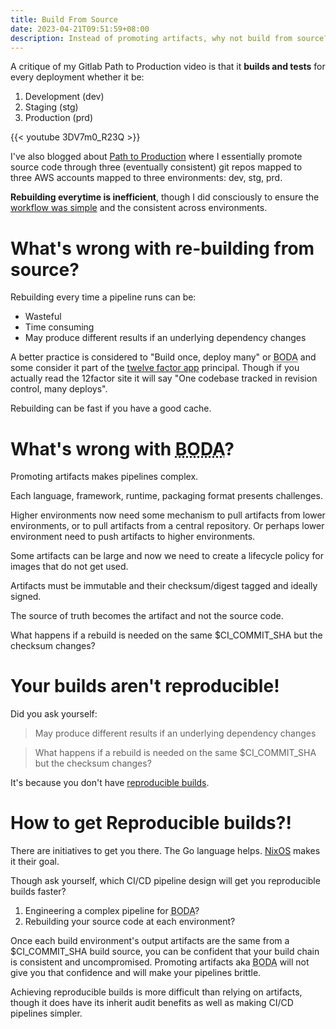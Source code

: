 ```yaml
---
title: Build From Source
date: 2023-04-21T09:51:59+08:00
description: Instead of promoting artifacts, why not build from source?
---
```


A critique of my Gitlab Path to Production video is that it **builds and tests**
for every deployment whether it be:

1. Development (dev)
2. Staging (stg)
3. Production (prd)

{{< youtube 3DV7m0_R23Q >}}

I've also blogged about [Path to Production](/blog/2022/path-to-production/)
where I essentially promote source code through three (eventually consistent)
git repos mapped to three AWS accounts mapped to three environments: dev, stg,
prd.

**Rebuilding everytime is inefficient**, though I did consciously to ensure
the [workflow was
simple](https://gitlab.com/kaihendry/p2p-demo/-/blob/main/.gitlab-ci.yml) and
the consistent across environments.

# What's wrong with re-building from source?

Rebuilding every time a pipeline runs can be:
* Wasteful
* Time consuming
* May produce different results if an underlying dependency changes

A better practice is considered to "Build once, deploy many" or <abbr
title="Build Once Deploy Anywhere">BODA</abbr> and some consider it part of the
[twelve factor app](https://12factor.net/codebase) principal. Though if you
actually read the 12factor site it will say "One codebase tracked in revision
control, many deploys".

Rebuilding can be fast if you have a good cache.

# What's wrong with <abbr title="Build Once Deploy Anywhere">BODA</abbr>?

Promoting artifacts makes pipelines complex.

Each language, framework, runtime, packaging format presents challenges. 

Higher environments now need some mechanism to pull artifacts from lower environments, or to pull artifacts from a central repository. Or perhaps lower environment need to push artifacts to higher environments.

Some artifacts can be large and now we need to create a lifecycle policy for images that do not get used.

Artifacts must be immutable and their checksum/digest tagged and ideally signed.

The source of truth becomes the artifact and not the source code.

What happens if a rebuild is needed on the same $CI_COMMIT_SHA but the checksum changes?

# Your builds aren't reproducible!

Did you ask yourself:

> May produce different results if an underlying dependency changes

> What happens if a rebuild is needed on the same $CI_COMMIT_SHA but the checksum changes?

It's because you don't have [reproducible builds](https://en.wikipedia.org/wiki/Reproducible_builds).

# How to get Reproducible builds?!

There are initiatives to get you there. The Go language helps.
[NixOS](https://nixos.org/) makes it their goal.

Though ask yourself, which CI/CD pipeline design will get you reproducible
builds faster?

1. Engineering a complex pipeline for <abbr title="Build Once Deploy Anywhere">BODA</abbr>?
2. Rebuilding your source code at each environment?

Once each build environment's output artifacts are the same from a $CI_COMMIT_SHA build source,
you can be confident that your build chain is consistent and uncompromised. Promoting artifacts aka <abbr title="Build Once Deploy Anywhere">BODA</abbr> will not give you that confidence and will make your pipelines brittle.

Achieving reproducible builds is more difficult than relying on artifacts, though it does have its inherit audit benefits as well as making CI/CD pipelines simpler.
